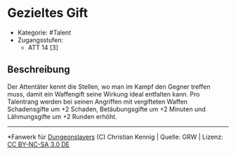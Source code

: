 <!---
Dies ist ein Fanwerk für DUNGEONSLAYERS (C) von Christian Kennig

Quellen:      [Dungeonslayers Grundregelwerk](https://www.f-space.de/ds4/downloads.html)
              [Talentbeschreibungen](https://www.f-space.de/ds4/tools-talentcards.html)
License:      [CC-BY-NC-SA 4.0](https://creativecommons.org/licenses/by-nc-sa/4.0/deed.de)
Richtlinien:  [Fanwerkrichtlinien](https://www.dungeonslayers.net/fanwerk-richtlinien/)
Autor:        Zauberlehrling
-->

  
# Gezieltes Gift  
- Kategorie: #Talent  
- Zugangsstufen:  
  - ATT 14 [3]  

## Beschreibung  
Der Attentäter kennt die Stellen, wo man im Kampf den Gegner treffen muss, damit ein Waffengift seine Wirkung ideal entfalten kann. Pro Talentrang werden bei seinen Angriffen mit vergifteten Waffen Schadensgifte um +2 Schaden, Betäubungsgifte um +2 Minuten und Lähmungsgifte um +2 Runden erhöht.


___  
*Fanwerk für [Dungeonslayers](https://www.dungeonslayers.net/) (C) Christian Kennig | Quelle: GRW | Lizenz: [CC BY-NC-SA 3.0 DE](https://creativecommons.org/licenses/by-nc-sa/3.0/de/)  